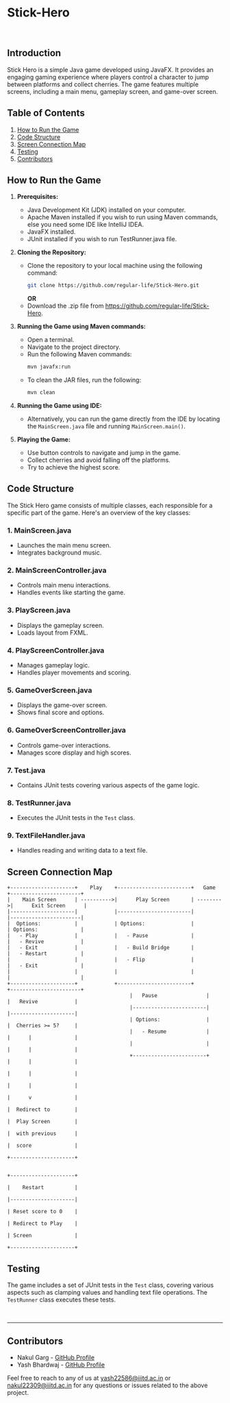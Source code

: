 # Stick-Hero

<br />

## Introduction
Stick Hero is a simple Java game developed using JavaFX. It provides an engaging gaming experience where players control a character to jump between platforms and collect cherries. The game features multiple screens, including a main menu, gameplay screen, and game-over screen.

## Table of Contents
1. [How to Run the Game](#how-to-run-the-game)
2. [Code Structure](#code-structure)
3. [Screen Connection Map](#screen-connection-map)
4. [Testing](#testing)
5. [Contributors](#contributors)

## How to Run the Game
1. **Prerequisites:**
   - Java Development Kit (JDK) installed on your computer.
   - Apache Maven installed if you wish to run using Maven commands, else you need some IDE like IntelliJ IDEA.
   - JavaFX installed.
   - JUnit installed if you wish to run TestRunner.java file.

2. **Cloning the Repository:**
   - Clone the repository to your local machine using the following command:
     ```bash
     git clone https://github.com/regular-life/Stick-Hero.git
     ```
     **OR**
   - Download the .zip file from https://github.com/regular-life/Stick-Hero.

3. **Running the Game using Maven commands:**
   - Open a terminal.
   - Navigate to the project directory.
   - Run the following Maven commands:
     ```bash
     mvn javafx:run
     ```
   - To clean the JAR files, run the following:
     ```bash
     mvn clean
     ```
4. **Running the Game using IDE:**
   - Alternatively, you can run the game directly from the IDE by locating the `MainScreen.java` file and running `MainScreen.main()`.

5. **Playing the Game:**
   - Use button controls to navigate and jump in the game.
   - Collect cherries and avoid falling off the platforms.
   - Try to achieve the highest score.

## Code Structure
The Stick Hero game consists of multiple classes, each responsible for a specific part of the game. Here's an overview of the key classes:

### 1. MainScreen.java
   - Launches the main menu screen.
   - Integrates background music.

### 2. MainScreenController.java
   - Controls main menu interactions.
   - Handles events like starting the game.

### 3. PlayScreen.java
   - Displays the gameplay screen.
   - Loads layout from FXML.

### 4. PlayScreenController.java
   - Manages gameplay logic.
   - Handles player movements and scoring.

### 5. GameOverScreen.java
   - Displays the game-over screen.
   - Shows final score and options.

### 6. GameOverScreenController.java
   - Controls game-over interactions.
   - Manages score display and high scores.

### 7. Test.java
   - Contains JUnit tests covering various aspects of the game logic.

### 8. TestRunner.java
   - Executes the JUnit tests in the `Test` class.

### 9. TextFileHandler.java
   - Handles reading and writing data to a text file.

## Screen Connection Map
```
+---------------------+    Play    +------------------------+   Game   +-----------------------+
|    Main Screen      | ---------->|      Play Screen       | -------->|      Exit Screen      |
|---------------------|            |------------------------|          |-----------------------|
|  Options:           |            | Options:               |          | Options:              |
|   - Play            |            |   - Pause              |          |   - Revive            |
|   - Exit            |            |   - Build Bridge       |          |   - Restart           |
|                     |            |   - Flip               |          |   - Exit              |
|                     |            |                        |          |                       |
+---------------------+            +------------------------+          +-----------------------+
                                        |   Pause                |              |   Revive            |
                                        |------------------------|              |---------------------|
                                        | Options:               |              |  Cherries >= 5?     |
                                        |   - Resume             |              |      |              |
                                        |                        |              |      |              |
                                        +------------------------+              |      |              |
                                                                                |      |              |
                                                                                |      |              |
                                                                                |      v              |
                                                                                |  Redirect to        |
                                                                                |  Play Screen        |
                                                                                |  with previous      |
                                                                                |  score              |
                                                                                +---------------------+

                                                                                +---------------------+
                                                                                |    Restart          |
                                                                                |---------------------|
                                                                                | Reset score to 0    |
                                                                                | Redirect to Play    |
                                                                                | Screen              |
                                                                                +---------------------+

```

## Testing
The game includes a set of JUnit tests in the `Test` class, covering various aspects such as clamping values and handling text file operations. The `TestRunner` class executes these tests.

<br />

---

## Contributors
- Nakul Garg - [GitHub Profile](https://github.com/NakulGarg-IIITD)
- Yash Bhardwaj - [GitHub Profile](https://github.com/regular-life)

Feel free to reach to any of us at yash22586@iiitd.ac.in or nakul22309@iiitd.ac.in for any questions or issues related to the above project.
